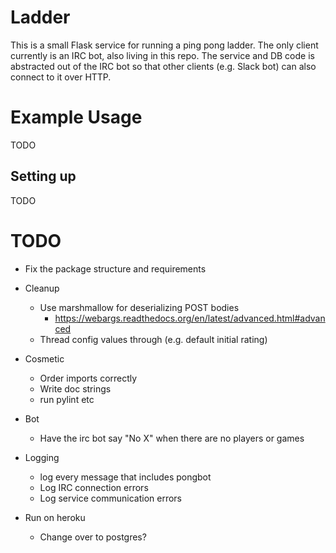 Ladder
======

This is a small Flask service for running a ping pong ladder. The only client
currently is an IRC bot, also living in this repo. The service and DB code is
abstracted out of the IRC bot so that other clients (e.g. Slack bot) can also
connect to it over HTTP.

# Example Usage #
TODO

## Setting up ##
TODO


# TODO #
* Fix the package structure and requirements
* Cleanup
  * Use marshmallow for deserializing POST bodies
    * https://webargs.readthedocs.org/en/latest/advanced.html#advanced
  * Thread config values through (e.g. default initial rating)
* Cosmetic
  * Order imports correctly
  * Write doc strings
  * run pylint etc
* Bot
  * Have the irc bot say "No X" when there are no players or games
* Logging
  * log every message that includes pongbot
  * Log IRC connection errors
  * Log service communication errors

* Run on heroku
  * Change over to postgres?


